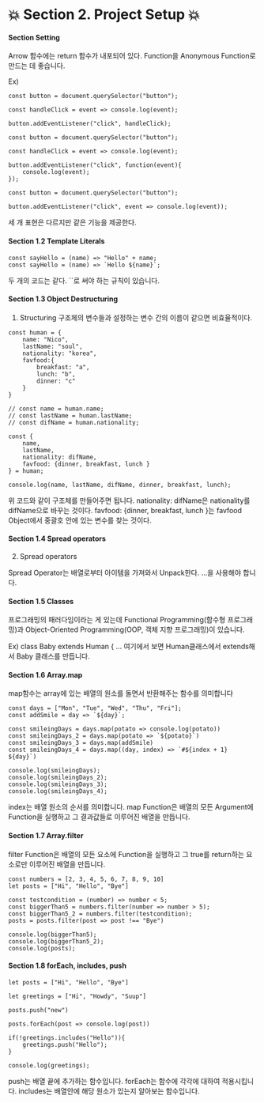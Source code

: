 # :collision: Section 2. Project Setup :collision:


#### Section Setting 

Arrow 함수에는 return 함수가 내포되어 있다.
Function을 Anonymous Function로 만드는 데 좋습니다.

Ex)
```
const button = document.querySelector("button");

const handleClick = event => console.log(event);

button.addEventListener("click", handleClick);
```
```
const button = document.querySelector("button");

const handleClick = event => console.log(event);

button.addEventListener("click", function(event){
    console.log(event);
});
```
```
const button = document.querySelector("button");

button.addEventListener("click", event => console.log(event));
```
세 개 표현은 다르지만 같은 기능을 제공한다.


#### Section 1.2 Template Literals

```
const sayHello = (name) => "Hello" + name;
const sayHello = (name) => `Hello ${name}`;
```
두 개의 코드는 같다. ``로 써야 하는 규칙이 있습니다.


#### Section 1.3 Object Destructuring

1. Structuring 
구조체의 변수들과 설정하는 변수 간의 이름이 같으면 비효율적이다.
```
const human = {
    name: "Nico",
    lastName: "soul",
    nationality: "korea",
    favfood:{
        breakfast: "a",
        lunch: "b",
        dinner: "c"
    }
}

// const name = human.name;
// const lastName = human.lastName;
// const difName = human.nationality;

const { 
    name, 
    lastName, 
    nationality: difName, 
    favfood: {dinner, breakfast, lunch }
} = human;

console.log(name, lastName, difName, dinner, breakfast, lunch);
```
위 코드와 같이 구조체를 만들어주면 됩니다.
nationality: difName은 nationality를 difName으로 바꾸는 것이다.
favfood: {dinner, breakfast, lunch }는 favfood Object에서 중괄호 안에 있는 변수를 찾는 것이다.


#### Section 1.4 Spread operators

2. Spread operators

Spread Operator는 배열로부터 아이템을 가져와서 Unpack한다.
...을 사용해야 합니다.


#### Section 1.5 Classes

프로그래밍의 패러다임이라는 게 있는데 Functional Programming(함수형 프로그래밍)과 Object-Oriented Programming(OOP, 객체 지향 프로그래밍)이 있습니다.

Ex)
class Baby extends Human {
...
여기에서 보면 Human클래스에서 extends해서 Baby 클래스를 만듭니다.


#### Section 1.6 Array.map

map함수는 array에 있는 배열의 원소를 돌면서 반환해주는 함수를 의미합니다
```
const days = ["Mon", "Tue", "Wed", "Thu", "Fri"];
const addSmile = day => `${day}`;

const smileingDays = days.map(potato => console.log(potato))
const smileingDays_2 = days.map(potato => `${potato}`)
const smileingDays_3 = days.map(addSmile)
const smileingDays_4 = days.map((day, index) => `#${index + 1} ${day}`)

console.log(smileingDays);
console.log(smileingDays_2);
console.log(smileingDays_3);
console.log(smileingDays_4);
```
index는 배열 원소의 순서를 의미합니다.
map Function은 배열의 모든 Argument에 Function을 실행하고 그 결과값들로 이루어진 배열을 만듭니다.


#### Section 1.7 Array.filter

filter Function은 배열의 모든 요소에 Function을 실행하고 그 true를 return하는 요소로만 이루어진 배열을 만듭니다.
```
const numbers = [2, 3, 4, 5, 6, 7, 8, 9, 10]
let posts = ["Hi", "Hello", "Bye"]

const testcondition = (number) => number < 5;
const biggerThan5 = numbers.filter(number => number > 5);
const biggerThan5_2 = numbers.filter(testcondition);
posts = posts.filter(post => post !== "Bye")

console.log(biggerThan5);
console.log(biggerThan5_2);
console.log(posts);
```


#### Section 1.8 forEach, includes, push

```
let posts = ["Hi", "Hello", "Bye"]

let greetings = ["Hi", "Howdy", "Suup"]

posts.push("new")

posts.forEach(post => console.log(post))

if(!greetings.includes("Hello")){
    greetings.push("Hello");
}

console.log(greetings);
```
push는 배열 끝에 추가하는 함수입니다.
forEach는 함수에 각각에 대하여 적용시킵니다.
includes는 배열안에 해당 원소가 있는지 알아보는 함수입니다.
